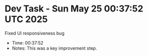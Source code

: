 # Dev Task - Sun May 25 00:37:52 UTC 2025
Fixed UI responsiveness bug
- Time: 00:37:52
- Notes: This was a key improvement step.

